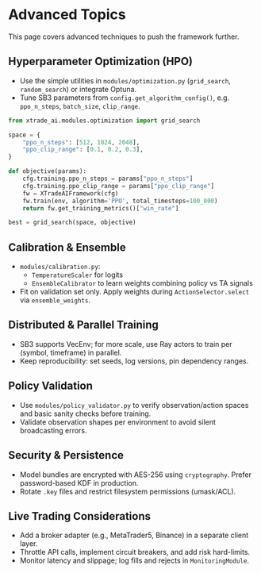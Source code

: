 # Advanced Topics

This page covers advanced techniques to push the framework further.

## Hyperparameter Optimization (HPO)

- Use the simple utilities in `modules/optimization.py` (`grid_search`, `random_search`) or integrate Optuna.
- Tune SB3 parameters from `config.get_algorithm_config()`, e.g. `ppo_n_steps`, `batch_size`, `clip_range`.

```python
from xtrade_ai.modules.optimization import grid_search

space = {
	"ppo_n_steps": [512, 1024, 2048],
	"ppo_clip_range": [0.1, 0.2, 0.3],
}

def objective(params):
	cfg.training.ppo_n_steps = params["ppo_n_steps"]
	cfg.training.ppo_clip_range = params["ppo_clip_range"]
	fw = XTradeAIFramework(cfg)
	fw.train(env, algorithm='PPO', total_timesteps=100_000)
	return fw.get_training_metrics()["win_rate"]

best = grid_search(space, objective)
```

## Calibration & Ensemble

- `modules/calibration.py`:
  - `TemperatureScaler` for logits
  - `EnsembleCalibrator` to learn weights combining policy vs TA signals
- Fit on validation set only. Apply weights during `ActionSelector.select` via `ensemble_weights`.

## Distributed & Parallel Training

- SB3 supports VecEnv; for more scale, use Ray actors to train per (symbol, timeframe) in parallel.
- Keep reproducibility: set seeds, log versions, pin dependency ranges.

## Policy Validation

- Use `modules/policy_validator.py` to verify observation/action spaces and basic sanity checks before training.
- Validate observation shapes per environment to avoid silent broadcasting errors.

## Security & Persistence

- Model bundles are encrypted with AES-256 using `cryptography`. Prefer password-based KDF in production.
- Rotate `.key` files and restrict filesystem permissions (umask/ACL).

## Live Trading Considerations

- Add a broker adapter (e.g., MetaTrader5, Binance) in a separate client layer.
- Throttle API calls, implement circuit breakers, and add risk hard-limits.
- Monitor latency and slippage; log fills and rejects in `MonitoringModule`.
